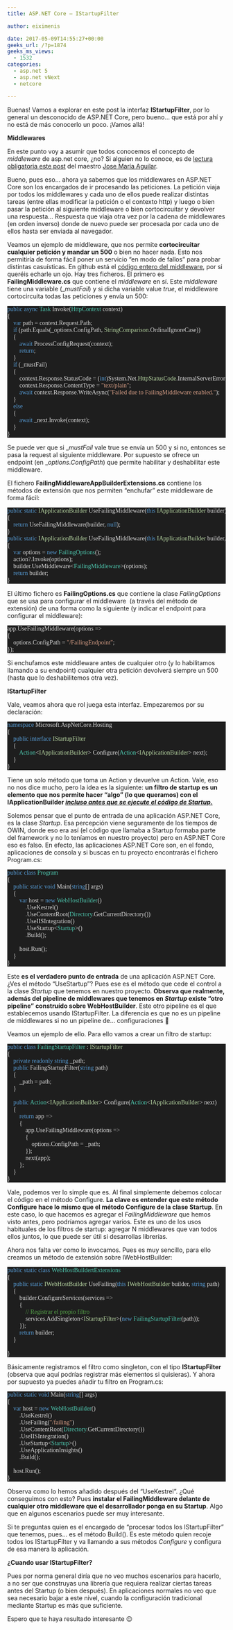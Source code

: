 ```yaml
---
title: ASP.NET Core – IStartupFilter

author: eiximenis

date: 2017-05-09T14:55:27+00:00
geeks_url: /?p=1874
geeks_ms_views:
  - 1532
categories:
  - asp.net 5
  - asp.net vNext
  - netcore

---
```

Buenas! Vamos a explorar en este post la interfaz **IStartupFilter**, por lo general un desconocido de ASP.NET Core, pero bueno… que está por ahí y no está de más conocerlo un poco. ¡Vamos allá!

<!--more-->


  
**Middlewares**
  
En este punto voy a asumir que todos conocemos el concepto de _middleware_ de asp.net core, ¿no? Si alguien no lo conoce, es de [lectura obligatoria este post][1] del maestro [Jose María Aguilar][2].
  
Bueno, pues eso… ahora ya sabemos que los middlewares en ASP.NET Core son los encargados de ir procesando las peticiones. La petición viaja por todos los middlewares y cada uno de ellos puede realizar distintas tareas (entre ellas modificar la petición o el contexto http) y luego o bien pasar la petición al siguiente middleware o bien cortocircuitar y devolver una respuesta… Respuesta que viaja otra vez por la cadena de middlewares (en orden inverso) donde de nuevo puede ser procesada por cada uno de ellos hasta ser enviada al navegador.
  
Veamos un ejemplo de middleware, que nos permite **cortocircuitar cualquier petición y mandar un 500** o bien no hacer nada. Esto nos permitiría de forma fácil poner un servicio “en modo de fallos” para probar distintas casuísticas. En github está el [código entero del middleware][3], por si queréis echarle un ojo. Hay tres ficheros. El primero es **FailingMiddleware.cs** que contiene el _middleware_ en sí. Este _middleware_ tiene una variable (__mustFail_) y si dicha variable value _true_, el middleware cortocircuita todas las peticiones y envía un 500:

<pre style="font-family: consolas; background: #1e1e1e; white-space: nowrap; overflow-x: scroll; color: gainsboro"><span style="color: #569cd6">public</span>&nbsp;<span style="color: #569cd6">async</span>&nbsp;<span style="color: #4ec9b0">Task</span> Invoke(<span style="color: #4ec9b0">HttpContext</span> context)<br />{<br />&nbsp;&nbsp;&nbsp; <span style="color: #569cd6">var</span> path <span style="color: #b4b4b4">=</span> context<span style="color: #b4b4b4">.</span>Request<span style="color: #b4b4b4">.</span>Path;<br />&nbsp;&nbsp;&nbsp; <span style="color: #569cd6">if</span> (path<span style="color: #b4b4b4">.</span>Equals(_options<span style="color: #b4b4b4">.</span>ConfigPath, <span style="color: #b8d7a3">StringComparison</span><span style="color: #b4b4b4">.</span>OrdinalIgnoreCase))<br />&nbsp;&nbsp;&nbsp; {<br />&nbsp;&nbsp;&nbsp;&nbsp;&nbsp;&nbsp;&nbsp; <span style="color: #569cd6">await</span> ProcessConfigRequest(context);<br />&nbsp;&nbsp;&nbsp;&nbsp;&nbsp;&nbsp;&nbsp; <span style="color: #569cd6">return</span>;<br />&nbsp;&nbsp;&nbsp; }<br />&nbsp;&nbsp;&nbsp; <span style="color: #569cd6">if</span> (_mustFail)<br />&nbsp;&nbsp;&nbsp; {<br />&nbsp;&nbsp;&nbsp;&nbsp;&nbsp;&nbsp;&nbsp; context<span style="color: #b4b4b4">.</span>Response<span style="color: #b4b4b4">.</span>StatusCode <span style="color: #b4b4b4">=</span> (<span style="color: #569cd6">int</span>)System<span style="color: #b4b4b4">.</span>Net<span style="color: #b4b4b4">.</span><span style="color: #b8d7a3">HttpStatusCode</span><span style="color: #b4b4b4">.</span>InternalServerError;<br />&nbsp;&nbsp;&nbsp;&nbsp;&nbsp;&nbsp;&nbsp; context<span style="color: #b4b4b4">.</span>Response<span style="color: #b4b4b4">.</span>ContentType <span style="color: #b4b4b4">=</span>&nbsp;<span style="color: #d69d85">"text/plain"</span>;<br />&nbsp;&nbsp;&nbsp;&nbsp;&nbsp;&nbsp;&nbsp; <span style="color: #569cd6">await</span> context<span style="color: #b4b4b4">.</span>Response<span style="color: #b4b4b4">.</span>WriteAsync(<span style="color: #d69d85">"Failed due to FailingMiddleware enabled."</span>);<br />&nbsp;&nbsp;&nbsp; }<br />&nbsp;&nbsp;&nbsp; <span style="color: #569cd6">else</span><br />&nbsp;&nbsp;&nbsp; {<br />&nbsp;&nbsp;&nbsp;&nbsp;&nbsp;&nbsp;&nbsp; <span style="color: #569cd6">await</span> _next<span style="color: #b4b4b4">.</span>Invoke(context);<br />&nbsp;&nbsp;&nbsp; }<br />}</pre>

Se puede ver que si __mustFail_ vale true se envía un 500 y si no, entonces se pasa la request al siguiente middleware. Por supuesto se ofrece un endpoint (en __options.ConfigPath_) que permite habilitar y deshabilitar este middleware.
  
El fichero **FailingMiddlewareAppBuilderExtensions.cs** contiene los métodos de extensión que nos permiten “enchufar” este middleware de forma fácil:

<pre style="font-family: consolas; background: #1e1e1e; white-space: nowrap; overflow-x: scroll; color: gainsboro"><span style="color: #569cd6">public</span>&nbsp;<span style="color: #569cd6">static</span>&nbsp;<span style="color: #b8d7a3">IApplicationBuilder</span> UseFailingMiddleware(<span style="color: #569cd6">this</span>&nbsp;<span style="color: #b8d7a3">IApplicationBuilder</span> builder)<br />{<br />&nbsp;&nbsp;&nbsp; <span style="color: #569cd6">return</span> UseFailingMiddleware(builder, <span style="color: #569cd6">null</span>);<br />}<br /><span style="color: #569cd6">public</span>&nbsp;<span style="color: #569cd6">static</span>&nbsp;<span style="color: #b8d7a3">IApplicationBuilder</span> UseFailingMiddleware(<span style="color: #569cd6">this</span>&nbsp;<span style="color: #b8d7a3">IApplicationBuilder</span> builder, <span style="color: #4ec9b0">Action</span>&lt;<span style="color: #4ec9b0">FailingOptions</span>&gt; action)<br />{<br />&nbsp;&nbsp;&nbsp; <span style="color: #569cd6">var</span> options <span style="color: #b4b4b4">=</span>&nbsp;<span style="color: #569cd6">new</span>&nbsp;<span style="color: #4ec9b0">FailingOptions</span>();<br />&nbsp;&nbsp;&nbsp; action<span style="color: #b4b4b4">?.</span>Invoke(options);<br />&nbsp;&nbsp;&nbsp; builder<span style="color: #b4b4b4">.</span>UseMiddleware&lt;<span style="color: #4ec9b0">FailingMiddleware</span>&gt;(options);<br />&nbsp;&nbsp;&nbsp; <span style="color: #569cd6">return</span> builder;<br />}</pre>

El último fichero es **FailingOptions.cs** que contiene la clase _FailingOptions_ que se usa para configurar el middleware&nbsp; (a través del método de extensión) de una forma como la siguiente (y indicar el endpoint para configurar el middleware):

<pre style="font-family: consolas; background: #1e1e1e; white-space: nowrap; overflow-x: scroll; color: gainsboro">app<span style="color: #b4b4b4">.</span>UseFailingMiddleware(options <span style="color: #b4b4b4">=&gt;</span><br />{<br />&nbsp;&nbsp;&nbsp; options<span style="color: #b4b4b4">.</span>ConfigPath <span style="color: #b4b4b4">=</span>&nbsp;<span style="color: #d69d85">"/FailingEndpoint"</span>;<br />});</pre>

Si enchufamos este middleware antes de cualquier otro (y lo habilitamos llamando a su endpoint) cualquier otra petición devolverá siempre un 500 (hasta que lo deshabilitemos otra vez).
  
**IStartupFilter**
  
Vale, veamos ahora que rol juega esta interfaz. Empezaremos por su declaración:

<pre style="font-family: consolas; background: #1e1e1e; white-space: nowrap; overflow-x: scroll; color: gainsboro"><span style="color: #569cd6">namespace</span> Microsoft<span style="color: #b4b4b4">.</span>AspNetCore<span style="color: #b4b4b4">.</span>Hosting<br />{<br />&nbsp;&nbsp;&nbsp; <span style="color: #569cd6">public</span>&nbsp;<span style="color: #569cd6">interface</span>&nbsp;<span style="color: #b8d7a3">IStartupFilter</span><br />&nbsp;&nbsp;&nbsp; {<br />&nbsp;&nbsp;&nbsp;&nbsp;&nbsp;&nbsp;&nbsp; <span style="color: #4ec9b0">Action</span>&lt;<span style="color: #b8d7a3">IApplicationBuilder</span>&gt; Configure(<span style="color: #4ec9b0">Action</span>&lt;<span style="color: #b8d7a3">IApplicationBuilder</span>&gt; next);<br />&nbsp;&nbsp;&nbsp; }<br />}</pre>

Tiene un solo método que toma un Action<IApplicationBuilder> y devuelve un Action<IApplicationBuilder>. Vale, eso no nos dice mucho, pero la idea es la siguiente: **un filtro de startup es un elemento que nos permite hacer “algo” (lo que queramos) con el IApplicationBuilder _<u>incluso antes que se ejecute el código de Startup.</u>_**
  
Solemos pensar que el punto de entrada de una aplicación ASP.NET Core, es la clase _Startup_. Esa percepción viene seguramente de los tiempos de OWIN, donde eso era así (el código que llamaba a Startup formaba parte del framework y no lo teníamos en nuestro proyecto) pero en ASP.NET Core eso es falso. En efecto, las aplicaciones ASP.NET Core son, en el fondo, aplicaciones de consola y si buscas en tu proyecto encontrarás el fichero Program.cs:

<pre style="font-family: consolas; background: #1e1e1e; white-space: nowrap; overflow-x: scroll; color: gainsboro"><span style="color: #569cd6">public</span>&nbsp;<span style="color: #569cd6">class</span>&nbsp;<span style="color: #4ec9b0">Program</span><br />{<br />&nbsp;&nbsp;&nbsp; <span style="color: #569cd6">public</span>&nbsp;<span style="color: #569cd6">static</span>&nbsp;<span style="color: #569cd6">void</span> Main(<span style="color: #569cd6">string</span>[] args)<br />&nbsp;&nbsp;&nbsp; {<br />&nbsp;&nbsp;&nbsp;&nbsp;&nbsp;&nbsp;&nbsp; <span style="color: #569cd6">var</span> host <span style="color: #b4b4b4">=</span>&nbsp;<span style="color: #569cd6">new</span>&nbsp;<span style="color: #4ec9b0">WebHostBuilder</span>()<br />&nbsp;&nbsp;&nbsp;&nbsp;&nbsp;&nbsp;&nbsp;&nbsp;&nbsp;&nbsp;&nbsp; <span style="color: #b4b4b4">.</span>UseKestrel()<br />&nbsp;&nbsp;&nbsp;&nbsp;&nbsp;&nbsp;&nbsp;&nbsp;&nbsp;&nbsp;&nbsp; <span style="color: #b4b4b4">.</span>UseContentRoot(<span style="color: #4ec9b0">Directory</span><span style="color: #b4b4b4">.</span>GetCurrentDirectory())<br />&nbsp;&nbsp;&nbsp;&nbsp;&nbsp;&nbsp;&nbsp;&nbsp;&nbsp;&nbsp;&nbsp; <span style="color: #b4b4b4">.</span>UseIISIntegration()<br />&nbsp;&nbsp;&nbsp;&nbsp;&nbsp;&nbsp;&nbsp;&nbsp;&nbsp;&nbsp;&nbsp; <span style="color: #b4b4b4">.</span>UseStartup&lt;<span style="color: #4ec9b0">Startup</span>&gt;()<br />&nbsp;&nbsp;&nbsp;&nbsp;&nbsp;&nbsp;&nbsp;&nbsp;&nbsp;&nbsp;&nbsp; <span style="color: #b4b4b4">.</span>Build();<br /> <br />&nbsp;&nbsp;&nbsp;&nbsp;&nbsp;&nbsp;&nbsp; host<span style="color: #b4b4b4">.</span>Run();<br />&nbsp;&nbsp;&nbsp; }<br />}</pre>

Este **es el verdadero punto de entrada** de una aplicación ASP.NET Core. ¿Ves el método “UseStartup”? Pues ese es el método que cede el control a la clase _Startup_ que tenemos en nuestro proyecto. **Observa que realmente, además del pipeline de middlewares que tenemos en _Startup_ existe “otro pipeline” construído sobre WebHostBuilder**. Este otro pipeline es el que establecemos usando IStartupFilter. La diferencia es que no es un pipeline de middlewares si no un pipeline de… configuraciones 🙂
  
Veamos un ejemplo de ello. Para ello vamos a crear un filtro de startup:

<pre style="font-family: consolas; background: #1e1e1e; white-space: nowrap; overflow-x: scroll; color: gainsboro"><span style="color: #569cd6">public</span>&nbsp;<span style="color: #569cd6">class</span>&nbsp;<span style="color: #4ec9b0">FailingStartupFilter</span> : <span style="color: #b8d7a3">IStartupFilter</span><br />{<br />&nbsp;&nbsp;&nbsp; <span style="color: #569cd6">private</span>&nbsp;<span style="color: #569cd6">readonly</span>&nbsp;<span style="color: #569cd6">string</span> _path;<br />&nbsp;&nbsp;&nbsp; <span style="color: #569cd6">public</span> FailingStartupFilter(<span style="color: #569cd6">string</span> path)<br />&nbsp;&nbsp;&nbsp; {<br />&nbsp;&nbsp;&nbsp;&nbsp;&nbsp;&nbsp;&nbsp; _path <span style="color: #b4b4b4">=</span> path;<br />&nbsp;&nbsp;&nbsp; }<br /> <br />&nbsp;&nbsp;&nbsp; <span style="color: #569cd6">public</span>&nbsp;<span style="color: #4ec9b0">Action</span>&lt;<span style="color: #b8d7a3">IApplicationBuilder</span>&gt; Configure(<span style="color: #4ec9b0">Action</span>&lt;<span style="color: #b8d7a3">IApplicationBuilder</span>&gt; next)<br />&nbsp;&nbsp;&nbsp; {<br />&nbsp;&nbsp;&nbsp;&nbsp;&nbsp;&nbsp;&nbsp; <span style="color: #569cd6">return</span> app <span style="color: #b4b4b4">=&gt;</span><br />&nbsp;&nbsp;&nbsp;&nbsp;&nbsp;&nbsp;&nbsp; {<br />&nbsp;&nbsp;&nbsp;&nbsp;&nbsp;&nbsp;&nbsp;&nbsp;&nbsp;&nbsp;&nbsp; app<span style="color: #b4b4b4">.</span>UseFailingMiddleware(options <span style="color: #b4b4b4">=&gt;</span><br />&nbsp;&nbsp;&nbsp;&nbsp;&nbsp;&nbsp;&nbsp;&nbsp;&nbsp;&nbsp;&nbsp; {<br />&nbsp;&nbsp;&nbsp;&nbsp;&nbsp;&nbsp;&nbsp;&nbsp;&nbsp;&nbsp;&nbsp;&nbsp;&nbsp;&nbsp;&nbsp; options<span style="color: #b4b4b4">.</span>ConfigPath <span style="color: #b4b4b4">=</span> _path;<br />&nbsp;&nbsp;&nbsp;&nbsp;&nbsp;&nbsp;&nbsp;&nbsp;&nbsp;&nbsp;&nbsp; });<br />&nbsp;&nbsp;&nbsp;&nbsp;&nbsp;&nbsp;&nbsp;&nbsp;&nbsp;&nbsp;&nbsp; next(app);<br />&nbsp;&nbsp;&nbsp;&nbsp;&nbsp;&nbsp;&nbsp; };<br />&nbsp;&nbsp;&nbsp; }<br />}</pre>

Vale, podemos ver lo simple que es. Al final simplemente debemos colocar el código en el método Configure. **La clave es entender que este método Configure hace lo mismo que el método Configure de la clase Startup**. En este caso, lo que hacemos es agregar el _FailingMiddleware_ que hemos visto antes, pero podríamos agregar varios. Este es uno de los usos habituales de los filtros de startup: agregar N middlewares que van todos ellos juntos, lo que puede ser útil si desarrollas librerías.
  
Ahora nos falta ver como lo invocamos. Pues es muy sencillo, para ello creamos un método de extensión sobre IWebHostBuilder:

<pre style="font-family: consolas; background: #1e1e1e; white-space: nowrap; overflow-x: scroll; color: gainsboro"><span style="color: #569cd6">public</span>&nbsp;<span style="color: #569cd6">static</span>&nbsp;<span style="color: #569cd6">class</span>&nbsp;<span style="color: #4ec9b0">WebHostBuildertExtensions</span><br />{<br />&nbsp;&nbsp;&nbsp; <span style="color: #569cd6">public</span>&nbsp;<span style="color: #569cd6">static</span>&nbsp;<span style="color: #b8d7a3">IWebHostBuilder</span> UseFailing(<span style="color: #569cd6">this</span>&nbsp;<span style="color: #b8d7a3">IWebHostBuilder</span> builder, <span style="color: #569cd6">string</span> path)<br />&nbsp;&nbsp;&nbsp; {<br />&nbsp;&nbsp;&nbsp;&nbsp;&nbsp;&nbsp;&nbsp; builder<span style="color: #b4b4b4">.</span>ConfigureServices(services <span style="color: #b4b4b4">=&gt;</span><br />&nbsp;&nbsp;&nbsp;&nbsp;&nbsp;&nbsp;&nbsp; {<br />&nbsp;&nbsp;&nbsp;&nbsp;&nbsp;&nbsp;&nbsp;&nbsp;&nbsp;&nbsp;&nbsp; <span style="color: #57a64a">// Registrar el propio filtro</span><br />&nbsp;&nbsp;&nbsp;&nbsp;&nbsp;&nbsp;&nbsp;&nbsp;&nbsp;&nbsp;&nbsp; services<span style="color: #b4b4b4">.</span>AddSingleton&lt;<span style="color: #b8d7a3">IStartupFilter</span>&gt;(<span style="color: #569cd6">new</span>&nbsp;<span style="color: #4ec9b0">FailingStartupFilter</span>(path));<br />&nbsp;&nbsp;&nbsp;&nbsp;&nbsp;&nbsp;&nbsp; });<br />&nbsp;&nbsp;&nbsp;&nbsp;&nbsp;&nbsp;&nbsp; <span style="color: #569cd6">return</span> builder;<br />&nbsp;&nbsp;&nbsp; }<br /> <br />}</pre>

Básicamente registramos el filtro como singleton, con el tipo **IStartupFilter** (observa que aquí podrías registrar más elementos si quisieras). Y ahora por supuesto ya puedes añadir tu filtro en Program.cs:

<pre style="font-family: consolas; background: #1e1e1e; white-space: nowrap; overflow-x: scroll; color: gainsboro"><span style="color: #569cd6">public</span>&nbsp;<span style="color: #569cd6">static</span>&nbsp;<span style="color: #569cd6">void</span> Main(<span style="color: #569cd6">string</span>[] args)<br />{<br />&nbsp;&nbsp;&nbsp; <span style="color: #569cd6">var</span> host <span style="color: #b4b4b4">=</span>&nbsp;<span style="color: #569cd6">new</span>&nbsp;<span style="color: #4ec9b0">WebHostBuilder</span>()<br />&nbsp;&nbsp;&nbsp;&nbsp;&nbsp;&nbsp;&nbsp; <span style="color: #b4b4b4">.</span>UseKestrel()<br />&nbsp;&nbsp;&nbsp;&nbsp;&nbsp;&nbsp;&nbsp; <span style="color: #b4b4b4">.</span>UseFailing(<span style="color: #d69d85">"/failing"</span>)<br />&nbsp;&nbsp;&nbsp;&nbsp;&nbsp;&nbsp;&nbsp; <span style="color: #b4b4b4">.</span>UseContentRoot(<span style="color: #4ec9b0">Directory</span><span style="color: #b4b4b4">.</span>GetCurrentDirectory())<br />&nbsp;&nbsp;&nbsp;&nbsp;&nbsp;&nbsp;&nbsp; <span style="color: #b4b4b4">.</span>UseIISIntegration()<br />&nbsp;&nbsp;&nbsp;&nbsp;&nbsp;&nbsp;&nbsp; <span style="color: #b4b4b4">.</span>UseStartup&lt;<span style="color: #4ec9b0">Startup</span>&gt;()<br />&nbsp;&nbsp;&nbsp;&nbsp;&nbsp;&nbsp;&nbsp; <span style="color: #b4b4b4">.</span>UseApplicationInsights()<br />&nbsp;&nbsp;&nbsp;&nbsp;&nbsp;&nbsp;&nbsp; <span style="color: #b4b4b4">.</span>Build();<br /> <br />&nbsp;&nbsp;&nbsp; host<span style="color: #b4b4b4">.</span>Run();<br />}</pre>

Observa como lo hemos añadido después del “UseKestrel”. ¿Qué conseguimos con esto? Pues **instalar el FailingMiddleware delante de cualquier otro middleware que el desarrollador ponga en su Startup**. Algo que en algunos escenarios puede ser muy interesante.
  
Si te preguntas quien es el encargado de “procesar todos los IStartupFilter” que tenemos, pues… es el método Build(). Es este método quien recoje todos los IStartupFilter y va llamando a sus métodos _Configure_ y configura de esa manera la aplicación.
  
**¿Cuando usar IStartupFilter?**
  
Pues por norma general diría que no veo muchos escenarios para hacerlo, a no ser que construyas una librería que requiera realizar ciertas tareas antes del Startup (o bien después). En aplicaciones normales no veo que sea necesario bajar a este nivel, cuando la configuración tradicional mediante Startup es más que suficiente.
  
Espero que te haya resultado interesante 😉

 [1]: http://www.variablenotfound.com/2015/12/custom-middlewares-en-aspnet-5.html
 [2]: https://twitter.com/jmaguilar
 [3]: https://github.com/dotnet-architecture/eShopOnContainers/tree/master/src/Services/Ordering/Ordering.API/Infrastructure/Middlewares